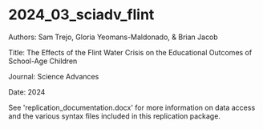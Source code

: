 # 2024_03_sciadv_flint

Authors: Sam Trejo, Gloria Yeomans-Maldonado, & Brian Jacob

Title: The Effects of the Flint Water Crisis on the Educational Outcomes of School-Age Children

Journal: Science Advances

Date: 2024

See 'replication_documentation.docx' for more information on data access and the various syntax files included in this replication package. 
